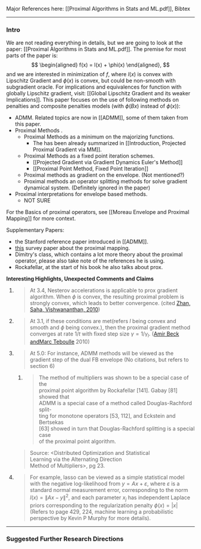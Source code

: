 Major References here: [[Proximal Algorithms in Stats and ML.pdf]], Bibtex

---
### **Intro**

We are not reading everything in details, but we are going to look at the paper: [[Proximal Algorithms in Stats and ML.pdf]]. The premise for most parts of the paper is: 
$$
\begin{aligned}
    f(x) = l(x) + \phi(x)
\end{aligned},
$$
and we are interested in minimization of $f$, where $l(x)$ is convex with Lipschitz Gradient and $\phi(x)$ is convex, but could be non-smooth with subgradient oracle. For implications and equivalences for function with globally Lipschitz gradient, visit: [[Global Lipschitz Gradient and its weaker Implications]]. This paper focuses on the use of following methods on penalties and composite penalties models (with $\phi(Bx)$ instead of $\phi(x)$): 
* ADMM. Related topics are now in [[ADMM]], some of them taken from this paper. 
* Proximal Methods .
	* Proximal Methods as a minimum on the majorizing functions.
		* The has been already summarized in [[Introduction, Projected Proximal Gradient via MM]]. 
	* Proximal Methods as a fixed point iteration schemes. 
		* [[Projected Gradient via Gradient Dynamics Euler's Method]]
		* [[Proximal Point Method, Fixed Point Iteration]]
	* Proximal methods as gradient on the envelope. (Not mentioned?)
	* Proximal methods an operator splitting methods for solve gradient dynamical system. (Definitely ignored in the paper)
* Proximal interpretations for envelope based methods.
	* NOT SURE

For the Basics of proximal operators, see [[Moreau Envelope and Proximal Mapping]] for more context. 

Supplementary Papers: 
* the Stanford reference paper introduced in [[ADMM]]. 
* [this](https://web.stanford.edu/~boyd/papers/pdf/prox_algs.pdf) survey paper about the proximal mapping. 
* Dimitry's class, which contains a lot more theory about the proximal operator, please also take note of the references he is using. 
* Rockafellar, at the start of his book he also talks about prox. 

**Interesting Highlights, Unexpected Comments and Claims**
1. > At 3.4, Nesterov accelerations is applicable to prox gradient algorithm. When $\phi$ is convex, the resulting proximal problem is strongly convex, which leads to better convergence. (cited [Zhan, Saha, Vishwananthan, 2010](https://arxiv.org/abs/1109.6058))
2. > At 3.1, if these conditions are met(refers $l$ being convex and smooth and $\phi$ being convex.), then the proximal gradient method converges at rate $1/t$ with fixed step size $\gamma=1/\gamma_l$. ([Amir Beck andMarc Teboulle](http://www.math.tau.ac.il/~teboulle/papers/gradient_chapter.pdf) 2010)
3. > At 5.0: For instance, ADMM methods will be viewed as the gradient step of the dual FB envelope (No citations, but refers to section 6)
	1. > The method of multipliers was shown to be a special case of the  
	proximal point algorithm by Rockafellar \[141\]. Gabay \[81\] showed that  
	ADMM is a special case of a method called Douglas-Rachford split-  
	ting for monotone operators \[53, 112\], and Eckstein and Bertsekas  
	\[63\] showed in turn that Douglas-Rachford splitting is a special case  
	of the proximal point algorithm.
	> 
	> Source: \<Distributed Optimization and Statistical  
	Learning via the Alternating Direction  
	Method of Multipliers\>, pg 23. 
1. >For example, lasso can be viewed as a simple statistical model with the negative log-likelihood from $y=A x+\varepsilon$, where $\varepsilon$ is a standard normal measurement error, corresponding to the norm $l(x)=\|A x-y\|^2$, and each parameter $x_j$ has independent Laplace priors corresponding to the regularization penalty $\phi(x)=|x|$ (Refers to page 429, 224, machine learning a probabilistic perspective by Kevin P Murphy for more details). 



---
### **Suggested Further Research Directions**






